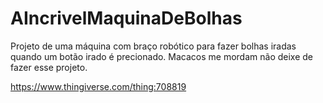 # AIncrivelMaquinaDeBolhas
Projeto de uma máquina com braço robótico para fazer bolhas iradas quando um botão irado é precionado. Macacos me mordam não deixe de fazer esse projeto.

https://www.thingiverse.com/thing:708819
